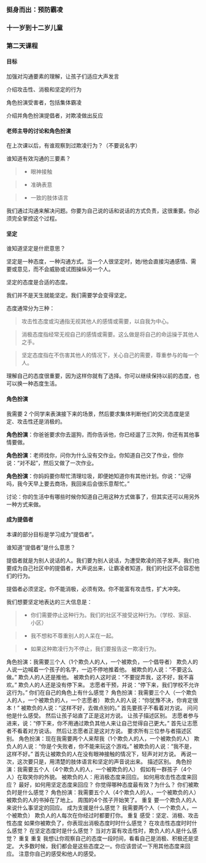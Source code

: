 ### 挺身而出：预防霸凌

### 十一岁到十二岁儿童

### 第二天课程

#### 目标

加强对沟通要素的理解，让孩子们适应大声发言

介绍攻击性、消极和坚定的行为

角色扮演受害者，包括集体霸凌

介绍并角色扮演提倡者，对欺凌做出反应

#### 老师主导的讨论和角色扮演

在上次课以后，有谁观察到过欺凌行为？（不要说名字）

谁知道有效沟通的三要素？

>* 眼神接触

>* 准确表意

>* 一致的肢体语言

我们通过沟通来解决问题。你要为自己说的话和说话的方式负责，这很重要。你必须完全掌控这个过程。

#### 坚定

谁知道坚定是什麽意思？

坚定是一种态度，一种沟通方式。当一个人很坚定时，她/他会直接沟通感情、需要或意见，而不会威胁或试图操纵另一个人。

坚定的态度是合适的态度。

我们并不是天生就能坚定。我们需要学会变得坚定。

态度通常分为三种：

> 攻击性态度或沟通指无视其他人的感情或需要，以自我为中心。

> 消极态度指经常无视自己的感情或需要。这么做是将自己的命运操于其他人之手。

> 坚定态度指在不伤害其他人的情况下，关心自己的需要，尊重参与的每一个人。

理解自己的态度很重要，因为这样你就有了选择。你可以继续保持以前的态度，也可以换一种态度生活。

#### 角色扮演

我需要 2 个同学来表演接下来的场景，然后要求集体判断他们的交流态度是坚定、攻击性还是消极的。

**角色扮演**：你爸爸要求你去遛狗，而你告诉他，你已经遛了三次狗，你还有其他事情要做。

**角色扮演**：老师找你，问你为什么没有交作业。你知道自己交了作业，但你说：“对不起”，然后又做了一次作业。

**角色扮演**：你妈妈要你帮忙清理垃圾，即便她知道你有其他计划。你说：“记得吗，我今天早上要去商场，我回来后会很乐意帮忙。”

讨论：你的生活中有哪些时候你知道自己用这种方式做事了，但其实还可以用另外一种方式来做。

#### 成为提倡者

本课的部分目标是学习成为“提倡者”。

谁知道“提倡者”是什么意思？

提倡者就是为别人说话的人。我们要为别人说话，为遭受欺凌的孩子发声。我们也要成为自己社区中的提倡者，大声说出来，让霸凌者知道，我们的社区不会容忍他们的行为。

提倡者必须坚定。你不能消极，必须有效。你不能富有攻击性，扩大冲突。

我们想要坚定地表达的三大信息是：

>* 你们需要停止这种行为。我们的社区不接受这种行为。（学校、家庭、小区）

>* 我不想和不尊重别人的人呆在一起。

>* 如果这种欺凌行为不停止，我们要报告这一欺凌行为。

角色扮演：我需要三个人（1个欺负人的人，一个被欺负，一个倡导者）
欺负人的人说一边喊着一个孩子的名字，一边不停地推着他。
被欺负的人说：“不要这么做。”
欺负人的人还是推他。
被欺负的人这时说：“不要捉弄我，这不好，我不喜欢。”
欺负人的人还是没有停下来。
志愿者干预，并说：“停下来，我们学校不允许这行为。”
你们在自己的角色上有什么感觉？
角色扮演：我需要三个人（一个欺负人的人，一个被欺负的人，一个志愿者）
欺负人的人说：“你犹豫不决，你肯定很本！”
被欺负的人说：“这样不好，去做点别的。”
首先要孩子不看着对方说。
问问他是什么感受。
然后让孩子站直了正是这对方说。
让孩子描述区别。
志愿者参与进来，说：“停下来，你不用通过欺负其他人来让自己觉得自己更大。”
首先让志愿者不看着对方说话。
然后让志愿者正是这对方说。
要求所有三位参与者描述区别。
角色扮演：现在我需要两个人来帮我（1个欺负人的人，一个被欺负的人）
欺负人的人说：“你是个失败者，你不能来玩这个游戏。”
被欺负的人说：“我不是，这样不好。”
首先让被欺负的人在没有眼神接触的情况下，轻声对对方说。
再说一次，这次要只是，用清楚的肢体语言和坚定的声音说出来。
描述区别。
角色扮演：我需要五个人（4个欺负人的人，一个被欺负的人）
假如有一群孩子（4个人）在取笑你的外貌。
被欺负的人：用消极态度来回应。
如何用攻击性态度来回应？
最好，如何用坚定态度来回应？
你觉得哪种态度最有效？为什么？
你们被欺负时是什么感觉？
角色扮演：我需要五个人（4个欺负人的人，一个被欺负的人）
被欺负的人的书掉在了地上。
周围的4个孩子开始笑了。
重复
要一个欺负人的人来说什么事坚定的回应。
成为支援是什么感觉？
我需要两个人（一个欺负人，一个被欺负）
欺负人的人每次在你经过时都要打你。
重复
感受：坚定、消极、攻击性态度
如果你被欺负了，你表现出消极态度时时什么感觉？
在攻击性态度时时什么感觉？
在坚定态度时是什么感觉？
当对方富有攻击性时，欺负人的人是什么感觉？
重复
重复
我想让你观察自己的态度一段时间，看看自己是消极、积极还是坚定。
大多数时候，我们都会是这些态度之一。你应该尝试一下用其他态度来回应。
注意你自己的感受和他人的感受。